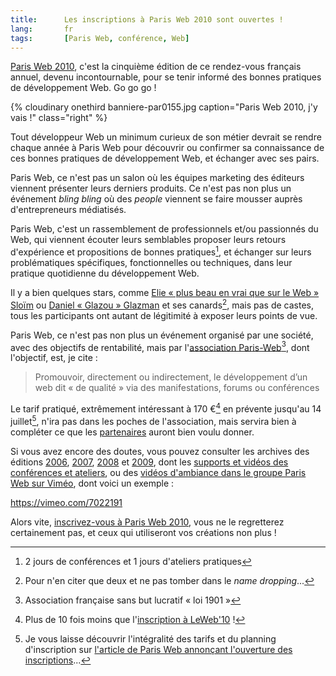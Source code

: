 ```yaml
---
title:      Les inscriptions à Paris Web 2010 sont ouvertes !
lang:       fr
tags:       [Paris Web, conférence, Web]
---
```


[Paris Web 2010](http://www.paris-web.fr/2010/), c'est la cinquième édition de ce rendez-vous français annuel, devenu incontournable, pour se tenir informé des bonnes pratiques de développement Web. Go go go !

{% cloudinary onethird banniere-par0155.jpg caption="Paris Web 2010, j'y vais !" class="right" %}

Tout développeur Web un minimum curieux de son métier devrait se rendre chaque année à Paris Web pour découvrir ou confirmer sa connaissance de ces bonnes pratiques de développement Web, et échanger avec ses pairs.

Paris Web, ce n'est pas un salon où les équipes marketing des éditeurs viennent présenter leurs derniers produits. Ce n'est pas non plus un événement *bling bling* où des *people* viennent se faire mousser auprès d'entrepreneurs médiatisés.

Paris Web, c'est un rassemblement de professionnels et/ou passionnés du Web, qui viennent écouter leurs semblables proposer leurs retours d'expérience et propositions de bonnes pratiques[^1], et échanger sur leurs problématiques spécifiques, fonctionnelles ou techniques, dans leur pratique quotidienne du développement Web.

Il y a bien quelques stars, comme [Elie « plus beau en vrai que sur le Web » Sloïm](http://twitter.com/ElieSl) ou [Daniel « Glazou » Glazman](http://twitter.com/glazou) et ses canards[^2], mais pas de castes, tous les participants ont autant de légitimité à exposer leurs points de vue.

Paris Web, ce n'est pas non plus un événement organisé par une société, avec des objectifs de rentabilité, mais par l'[association Paris-Web](http://www.paris-web.fr/association/)[^3], dont l'objectif, est, je cite :

> Promouvoir, directement ou indirectement, le développement d’un web dit « de qualité » via des manifestations, forums ou conférences

Le tarif pratiqué, extrêmement intéressant à 170 €[^4] en prévente jusqu'au 14 juillet[^5], n'ira pas dans les poches de l'association, mais servira bien à compléter ce que les [partenaires](http://www.paris-web.fr/devenez-partenaire.php) auront bien voulu donner.

Si vous avez encore des doutes, vous pouvez consulter les archives des éditions [2006](http://www.paris-web.fr/2006/), [2007](http://www.paris-web.fr/2007/), [2008](http://www.paris-web.fr/2008/) et [2009](http://www.paris-web.fr/2009/), dont les [supports et vidéos des conférences et ateliers](http://www.paris-web.fr/2009/telechargements.php), ou des [vidéos d'ambiance dans le groupe Paris Web sur Viméo](http://vimeo.com/groups/parisweb), dont voici un exemple :

https://vimeo.com/7022191

Alors vite, [inscrivez-vous à Paris Web 2010](http://inscriptions.paris-web.fr/), vous ne le regretterez certainement pas, et ceux qui utiliseront vos créations non plus !


[^1]: 2 jours de conférences et 1 jours d'ateliers pratiques

[^2]: Pour n'en citer que deux et ne pas tomber dans le *name dropping*...

[^3]: Association française sans but lucratif « loi 1901 »

[^4]: Plus de 10 fois moins que l'[inscription à LeWeb'10](http://www.leweb.net/register) !

[^5]: Je vous laisse découvrir l'intégralité des tarifs et du planning d'inscription sur [l'article de Paris Web annonçant l'ouverture des inscriptions](http://www.paris-web.fr/actualites/2010/07/les-inscriptions-a-paris-web-2010-sont-ouvertes.php)...
